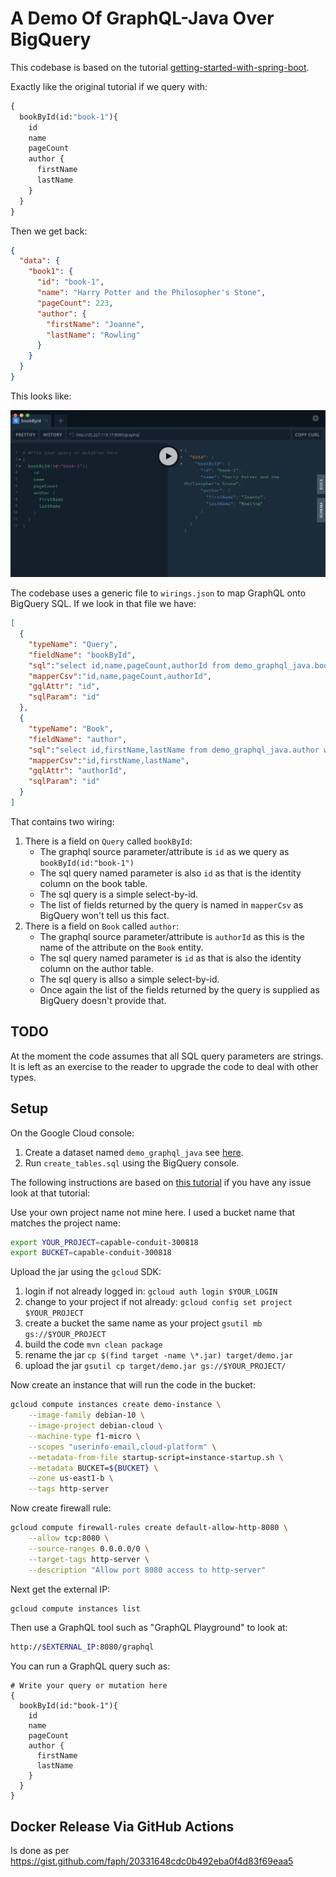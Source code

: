 
# A Demo Of GraphQL-Java Over BigQuery

This codebase is based on the tutorial [getting-started-with-spring-boot](https://www.graphql-java.com/tutorials/getting-started-with-spring-boot/).

Exactly like the original tutorial if we query with:

```graphql
{
  bookById(id:"book-1"){
    id
    name
    pageCount
    author {
      firstName
      lastName
    }
  }
}
```

Then we get back: 

```json
{
  "data": {
    "book1": {
      "id": "book-1",
      "name": "Harry Potter and the Philosopher's Stone",
      "pageCount": 223,
      "author": {
        "firstName": "Joanne",
        "lastName": "Rowling"
      }
    }
  }
}
```

This looks like: 

![graphQL Playground](https://raw.githubusercontent.com/simbo1905/bigquery-graphql/master/graphql-bigquery.png)

The codebase uses a generic file to `wirings.json` to map GraphQL onto BigQuery SQL. If we look in that file we have:

```json
[
  {
    "typeName": "Query",
    "fieldName": "bookById",
    "sql":"select id,name,pageCount,authorId from demo_graphql_java.book where id=@id",
    "mapperCsv":"id,name,pageCount,authorId",
    "gqlAttr": "id",
    "sqlParam": "id"
  },
  {
    "typeName": "Book",
    "fieldName": "author",
    "sql":"select id,firstName,lastName from demo_graphql_java.author where id=@id",
    "mapperCsv":"id,firstName,lastName",
    "gqlAttr": "authorId",
    "sqlParam": "id"
  }
]
```

That contains two wiring: 

 1. There is a field on `Query` called `bookById`:
    * The graphql source parameter/attribute is `id` as we query as `bookById(id:"book-1")`
    * The sql query named parameter is also `id` as that is the identity column on the book table. 
    * The sql query is a simple select-by-id.
    * The list of fields returned by the query is named in `mapperCsv` as BigQuery won't tell us this fact.   
 2. There is a field on `Book` called `author`:
    * The graphql source parameter/attribute is `authorId` as this is the name of the attribute on the `Book` entity.
    * The sql query named parameter is `id` as that is also the identity column on the author table. 
    * The sql query is allso a simple select-by-id.
    * Once again the list of the fields returned by the query is supplied as BigQuery doesn't provide that. 

## TODO

At the moment the code assumes that all SQL query parameters are strings. 
It is left as an exercise to the reader to upgrade the code to deal with other types. 

## Setup

On the Google Cloud console: 

 1. Create a dataset named `demo_graphql_java` see [here](https://cloud.google.com/bigquery/docs/datasets).
 2. Run `create_tables.sql` using the BigQuery console. 

The following instructions are based on [this tutorial](https://cloud.google.com/community/tutorials/kotlin-springboot-compute-engine) if you have any issue look at that tutorial: 

Use your own project name not mine here. I used a bucket name that matches the project name:

```sh
export YOUR_PROJECT=capable-conduit-300818
export BUCKET=capable-conduit-300818
```

Upload the jar using the `gcloud` SDK:

 1. login if not already logged in: `gcloud auth login $YOUR_LOGIN`
 2. change to your project if not already: `gcloud config set project $YOUR_PROJECT`
 3. create a bucket the same name as your project `gsutil mb gs://$YOUR_PROJECT`
 4. build the code `mvn clean package`
 5. rename the jar `cp $(find target -name \*.jar) target/demo.jar`
 6. upload the jar `gsutil cp target/demo.jar gs://$YOUR_PROJECT/`

Now create an instance that will run the code in the bucket:

```sh
gcloud compute instances create demo-instance \
    --image-family debian-10 \
    --image-project debian-cloud \
    --machine-type f1-micro \
    --scopes "userinfo-email,cloud-platform" \
    --metadata-from-file startup-script=instance-startup.sh \
    --metadata BUCKET=${BUCKET} \
    --zone us-east1-b \
    --tags http-server
```

Now create firewall rule: 

```sh
gcloud compute firewall-rules create default-allow-http-8080 \
    --allow tcp:8080 \
    --source-ranges 0.0.0.0/0 \
    --target-tags http-server \
    --description "Allow port 8080 access to http-server"
```

Next get the external IP: 

```sh
gcloud compute instances list
```

Then use a GraphQL tool such as "GraphQL Playground" to look at:

```sh
http://$EXTERNAL_IP:8080/graphql
```

You can run a GraphQL query such as:

```
# Write your query or mutation here
{
  bookById(id:"book-1"){
    id
    name
    pageCount
    author {
      firstName
      lastName
    }
  }
}
```

## Docker Release Via GitHub Actions

Is done as per https://gist.github.com/faph/20331648cdc0b492eba0f4d83f69eaa5
